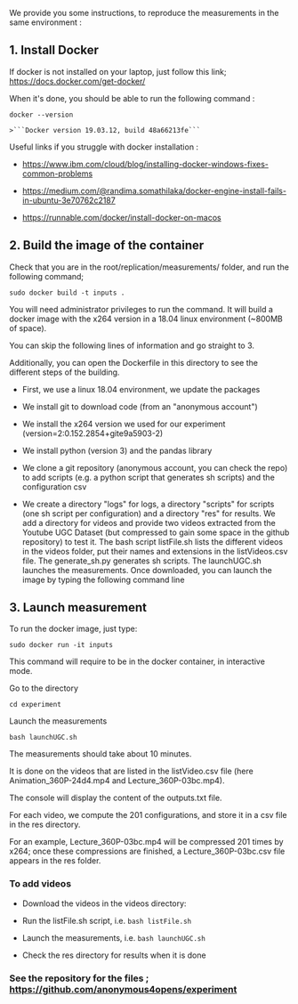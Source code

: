 We provide you some instructions, to reproduce the measurements in the same environment :


## 1. Install Docker

If docker is not installed on your laptop, just follow this link; https://docs.docker.com/get-docker/

When it's done, you should be able to run the following command : 

```docker --version```

    >```Docker version 19.03.12, build 48a66213fe```


Useful links if you struggle with docker installation :

- https://www.ibm.com/cloud/blog/installing-docker-windows-fixes-common-problems

- https://medium.com/@randima.somathilaka/docker-engine-install-fails-in-ubuntu-3e70762c2187

- https://runnable.com/docker/install-docker-on-macos


## 2. Build the image of the container

Check that you are in the root/replication/measurements/ folder, and run the following command;

```sudo docker build -t inputs .```

You will need administrator privileges to run the command. It will build a docker image with the x264 version in a 18.04 linux environment (~800MB of space).

You can skip the following lines of information and go straight to 3.

Additionally, you can open the Dockerfile in this directory to see the different steps of the building.

- First, we use a linux 18.04 environment, we update the packages

- We install git to download code (from an "anonymous account")

- We install the x264 version we used for our experiment (version=2:0.152.2854+gite9a5903-2)

- We install python (version 3) and the pandas library

- We clone a git repository (anonymous account, you can check the repo) to add scripts (e.g. a python script that generates sh scripts) and the configuration csv

- We create a directory "logs" for logs, a directory "scripts" for scripts (one sh script per configuration) and a directory "res" for results. We add a directory for videos and provide two videos extracted from the Youtube UGC Dataset (but compressed to gain some space in the github repository) to test it. The bash script listFile.sh lists the different videos in the videos folder, put their names and extensions in the listVideos.csv file. The generate_sh.py generates sh scripts. The launchUGC.sh launches the measurements.
Once downloaded, you can launch the image by typing the following command line


## 3. Launch measurement

To run the docker image, just type:

```sudo docker run -it inputs```

This command will require to be in the docker container, in interactive mode. 

Go to the  directory

```cd experiment```

Launch the measurements

```bash launchUGC.sh```

The measurements should take about 10 minutes.

It is done on the videos that are listed in the listVideo.csv file (here Animation_360P-24d4.mp4 and Lecture_360P-03bc.mp4).

The console will display the content of the outputs.txt file.

For each video, we compute the 201 configurations, and store it in a csv file in the res directory.

For an example, Lecture_360P-03bc.mp4 will be compressed 201 times by x264; once these compressions are finished, a Lecture_360P-03bc.csv file appears in the res folder. 


### To add videos

- Download the videos in the videos directory:

- Run the listFile.sh script, i.e. ```bash listFile.sh```

- Launch the measurements, i.e. ```bash launchUGC.sh```

- Check the res directory for results when it is done

### See the repository for the files ; https://github.com/anonymous4opens/experiment


 
